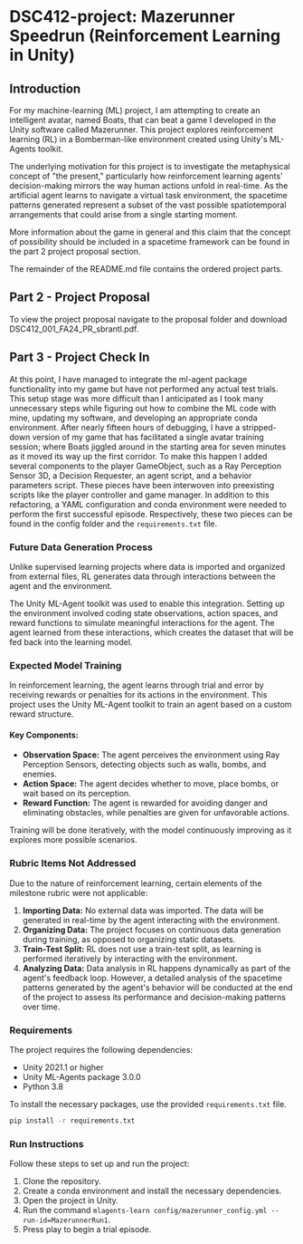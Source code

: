 # DSC412-project: Mazerunner Speedrun (Reinforcement Learning in Unity)

## Introduction

For my machine-learning (ML) project, I am attempting to create an intelligent avatar, named Boats, that can beat a game I developed in the Unity software called Mazerunner.
This project explores reinforcement learning (RL) in a Bomberman-like environment created using Unity's ML-Agents toolkit.

The underlying motivation for this project is to investigate the metaphysical concept of "the present," particularly how reinforcement learning agents' decision-making mirrors the way human actions unfold in real-time. As the artificial agent learns to navigate a virtual task environment, the spacetime patterns generated represent a subset of the vast possible spatiotemporal arrangements that could arise from a single starting moment.

More information about the game in general and this claim that the concept of possibility should be included in a spacetime framework can be found in the part 2 project proposal section.

The remainder of the README.md file contains the ordered project parts.

## Part 2 - Project Proposal

To view the project proposal navigate to the proposal folder and download DSC412_001_FA24_PR_sbrantl.pdf.

## Part 3 - Project Check In

At this point, I have managed to integrate the ml-agent package functionality into my game but have not performed any actual test trials. This setup stage was more difficult than I anticipated as I took many unnecessary steps while figuring out how to combine the ML code with mine, updating my software, and developing an appropriate conda environment. After nearly fifteen hours of debugging, I have a stripped-down version of my game that has facilitated a single avatar training session; where Boats jiggled around in the starting area for seven minutes as it moved its way up the first corridor. To make this happen I added several components to the player GameObject, such as a Ray Perception Sensor 3D, a Decision Requester, an agent script, and a behavior parameters script. These pieces have been interwoven into preexisting scripts like the player controller and game manager. In addition to this refactoring, a YAML configuration and conda environment were needed to perform the first successful episode. Respectively, these two pieces can be found in the config folder and the `requirements.txt` file.

### Future Data Generation Process

Unlike supervised learning projects where data is imported and organized from external files, RL generates data through interactions between the agent and the environment. 

The Unity ML-Agent toolkit was used to enable this integration. Setting up the environment involved coding state observations, action spaces, and reward functions to simulate meaningful interactions for the agent. The agent learned from these interactions, which creates the dataset that will be fed back into the learning model.

### Expected Model Training

In reinforcement learning, the agent learns through trial and error by receiving rewards or penalties for its actions in the environment. This project uses the Unity ML-Agent toolkit to train an agent based on a custom reward structure.

#### Key Components:
- **Observation Space:** The agent perceives the environment using Ray Perception Sensors, detecting objects such as walls, bombs, and enemies.
- **Action Space:** The agent decides whether to move, place bombs, or wait based on its perception.
- **Reward Function:** The agent is rewarded for avoiding danger and eliminating obstacles, while penalties are given for unfavorable actions.

Training will be done iteratively, with the model continuously improving as it explores more possible scenarios.

### Rubric Items Not Addressed

Due to the nature of reinforcement learning, certain elements of the milestone rubric were not applicable:

1. **Importing Data:** No external data was imported. The data will be generated in real-time by the agent interacting with the environment.
2. **Organizing Data:** The project focuses on continuous data generation during training, as opposed to organizing static datasets.
3. **Train-Test Split:** RL does not use a train-test split, as learning is performed iteratively by interacting with the environment.
4. **Analyzing Data:** Data analysis in RL happens dynamically as part of the agent's feedback loop. However, a detailed analysis of the spacetime patterns generated by the agent's behavior will be conducted at the end of the project to assess its performance and decision-making patterns over time.

### Requirements

The project requires the following dependencies:

- Unity 2021.1 or higher
- Unity ML-Agents package 3.0.0
- Python 3.8

To install the necessary packages, use the provided `requirements.txt` file.

```bash
pip install -r requirements.txt
```

### Run Instructions

Follow these steps to set up and run the project:

1. Clone the repository.
2. Create a conda environment and install the necessary dependencies.
3. Open the project in Unity.
4. Run the command `mlagents-learn config/mazerunner_config.yml --run-id=MazerunnerRun1`.
5. Press play to begin a trial episode.
